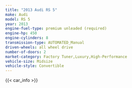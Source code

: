 ```yaml
---
title: "2013 Audi RS 5"
make: Audi
model: RS 5
year: 2013
engine-fuel-type: premium unleaded (required)
engine-hp: 450
engine-cylinders: 8
transmission-type: AUTOMATED_Manual
driven-wheels: all wheel drive
number-of-doors: 2
market-category: Factory Tuner,Luxury,High-Performance
vehicle-size: Midsize
vehicle-style: Convertible
---
```


{{< car_info >}}
